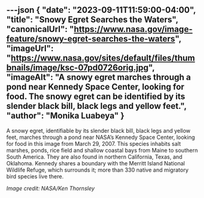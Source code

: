 ---json
{
  "date": "2023-09-11T11:59:00-04:00",
  "title": "Snowy Egret Searches the Waters",
  "canonicalUrl": "https://www.nasa.gov/image-feature/snowy-egret-searches-the-waters",
  "imageUrl": "https://www.nasa.gov/sites/default/files/thumbnails/image/ksc-07pd0726orig.jpg",
  "imageAlt": "A snowy egret marches through a pond near Kennedy Space Center, looking for food. The snowy egret can be identified by its slender black bill, black legs and yellow feet.",
  "author": "Monika Luabeya"
}
---

A snowy egret, identifiable by its slender black bill, black legs and yellow feet, marches through a pond near NASA’s Kennedy Space Center, looking for food in this image from March 29, 2007. This species inhabits salt marshes, ponds, rice field and shallow coastal bays from Maine to southern South America. They are also found in northern California, Texas, and Oklahoma. Kennedy shares a boundary with the Merritt Island National Wildlife Refuge, which surrounds it; more than 330 native and migratory bird species live there.

_Image credit: NASA/Ken Thornsley_
